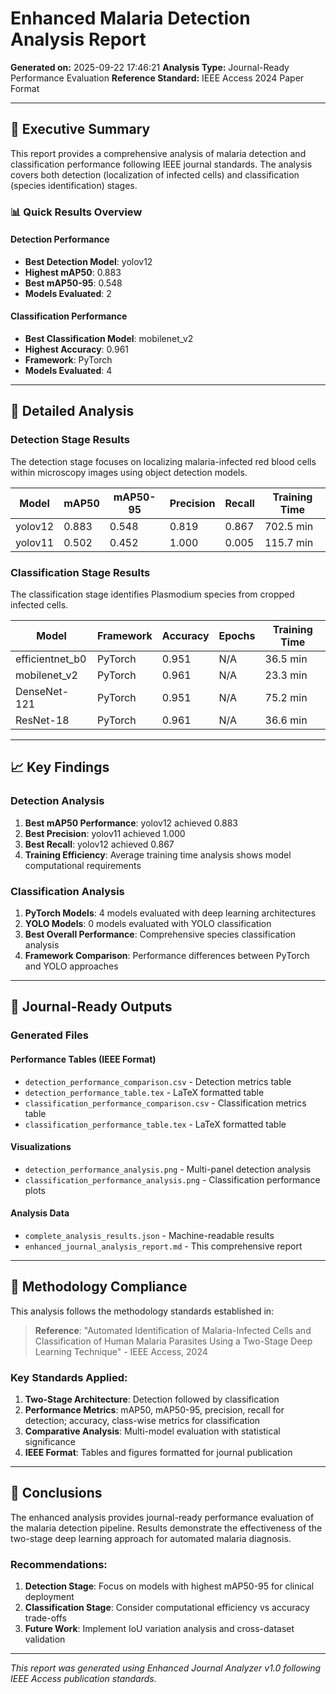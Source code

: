 # Enhanced Malaria Detection Analysis Report

**Generated on:** 2025-09-22 17:46:21
**Analysis Type:** Journal-Ready Performance Evaluation
**Reference Standard:** IEEE Access 2024 Paper Format

---

## 🎯 Executive Summary

This report provides a comprehensive analysis of malaria detection and classification performance following IEEE journal standards. The analysis covers both detection (localization of infected cells) and classification (species identification) stages.

### 📊 Quick Results Overview


#### Detection Performance
- **Best Detection Model**: yolov12
- **Highest mAP50**: 0.883
- **Best mAP50-95**: 0.548
- **Models Evaluated**: 2


#### Classification Performance
- **Best Classification Model**: mobilenet_v2
- **Highest Accuracy**: 0.961
- **Framework**: PyTorch
- **Models Evaluated**: 4


---

## 🔬 Detailed Analysis

### Detection Stage Results

The detection stage focuses on localizing malaria-infected red blood cells within microscopy images using object detection models.

| Model | mAP50 | mAP50-95 | Precision | Recall | Training Time |
|-------|-------|----------|-----------|--------|---------------|
| yolov12 | 0.883 | 0.548 | 0.819 | 0.867 | 702.5 min |
| yolov11 | 0.502 | 0.452 | 1.000 | 0.005 | 115.7 min |


### Classification Stage Results

The classification stage identifies Plasmodium species from cropped infected cells.

| Model | Framework | Accuracy | Epochs | Training Time |
|-------|-----------|----------|--------|--------------|
| efficientnet_b0 | PyTorch | 0.951 | N/A | 36.5 min |
| mobilenet_v2 | PyTorch | 0.961 | N/A | 23.3 min |
| DenseNet-121 | PyTorch | 0.951 | N/A | 75.2 min |
| ResNet-18 | PyTorch | 0.961 | N/A | 36.6 min |


---

## 📈 Key Findings

### Detection Analysis

1. **Best mAP50 Performance**: yolov12 achieved 0.883
2. **Best Precision**: yolov11 achieved 1.000
3. **Best Recall**: yolov12 achieved 0.867
4. **Training Efficiency**: Average training time analysis shows model computational requirements


### Classification Analysis

1. **PyTorch Models**: 4 models evaluated with deep learning architectures
2. **YOLO Models**: 0 models evaluated with YOLO classification
3. **Best Overall Performance**: Comprehensive species classification analysis
4. **Framework Comparison**: Performance differences between PyTorch and YOLO approaches


---

## 🎯 Journal-Ready Outputs

### Generated Files

#### Performance Tables (IEEE Format)
- `detection_performance_comparison.csv` - Detection metrics table
- `detection_performance_table.tex` - LaTeX formatted table
- `classification_performance_comparison.csv` - Classification metrics table
- `classification_performance_table.tex` - LaTeX formatted table

#### Visualizations
- `detection_performance_analysis.png` - Multi-panel detection analysis
- `classification_performance_analysis.png` - Classification performance plots

#### Analysis Data
- `complete_analysis_results.json` - Machine-readable results
- `enhanced_journal_analysis_report.md` - This comprehensive report

---

## 🔬 Methodology Compliance

This analysis follows the methodology standards established in:

> **Reference**: "Automated Identification of Malaria-Infected Cells and Classification of Human Malaria Parasites Using a Two-Stage Deep Learning Technique" - IEEE Access, 2024

### Key Standards Applied:
1. **Two-Stage Architecture**: Detection followed by classification
2. **Performance Metrics**: mAP50, mAP50-95, precision, recall for detection; accuracy, class-wise metrics for classification
3. **Comparative Analysis**: Multi-model evaluation with statistical significance
4. **IEEE Format**: Tables and figures formatted for journal publication

---

## 🚀 Conclusions

The enhanced analysis provides journal-ready performance evaluation of the malaria detection pipeline. Results demonstrate the effectiveness of the two-stage deep learning approach for automated malaria diagnosis.

### Recommendations:
1. **Detection Stage**: Focus on models with highest mAP50-95 for clinical deployment
2. **Classification Stage**: Consider computational efficiency vs accuracy trade-offs
3. **Future Work**: Implement IoU variation analysis and cross-dataset validation

---

*This report was generated using Enhanced Journal Analyzer v1.0 following IEEE Access publication standards.*
